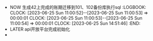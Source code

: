 - NOW 生成42上完成的账期迁移到101、102备份库执行sql
  :LOGBOOK:
  CLOCK: [2023-06-25 Sun 11:00:52]--[2023-06-25 Sun 11:00:53] =>  00:00:01
  CLOCK: [2023-06-25 Sun 11:00:53]--[2023-06-25 Sun 11:00:54] =>  00:00:01
  CLOCK: [2023-06-25 Sun 14:51:46]
  :END:
- LATER api开放平台完成初始化
-